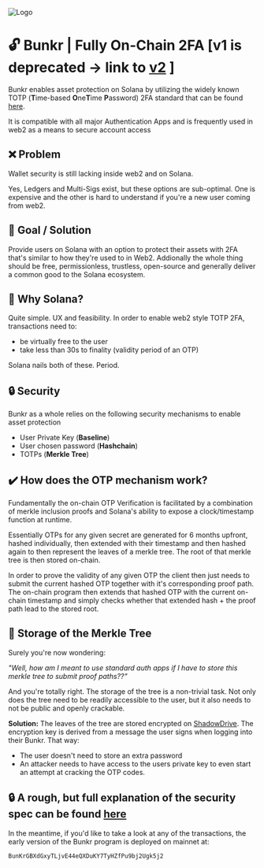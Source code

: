
![Logo](https://pbs.twimg.com/profile_banners/1627863072772694016/1677531055/1500x500)


# 🔓 Bunkr | Fully On-Chain 2FA [v1 is deprecated -> link to [v2](https://github.com/Bunkr-2FA/bunkr-program/tree/webauthn) ]

Bunkr enables asset protection on Solana by utilizing the widely known TOTP (**T**ime-based **O**ne**T**ime **P**assword) 2FA standard that can be found [here](https://en.wikipedia.org/wiki/Time-based_one-time_password). 

It is compatible with all major Authentication Apps and is frequently used in web2 as a means to secure account access

## ❌ Problem
Wallet security is still lacking inside web2 and on Solana. 

Yes, Ledgers and Multi-Sigs exist, but these options are sub-optimal. One is expensive and the other is hard to understand if you're a new user coming from web2.
## 🏁 Goal / Solution
Provide users on Solana with an option to protect their assets with 2FA that's similar to how they're used to in Web2. Addionally the whole thing should be free, permissionless, trustless, open-source and generally deliver a common good to the Solana ecosystem.

## 🤝 Why Solana?
Quite simple. UX and feasibility. In order to enable web2 style TOTP 2FA, transactions need to:

- be virtually free to the user
- take less than 30s to finality (validity period of an OTP)

Solana nails both of these. Period. 

## 🔒 Security 
 Bunkr as a whole relies on the following security mechanisms to enable asset protection

 - User Private Key (**Baseline**)
 - User chosen password (**Hashchain**)
 - TOTPs (**Merkle Tree**)

## ✔️ How does the OTP mechanism work?

Fundamentally the on-chain OTP Verification is facilitated by a combination of merkle inclusion proofs and Solana's ability to expose a clock/timestamp function at runtime.

Essentially OTPs for any given secret are generated for 6 months upfront, hashed individually, then extended with their timestamp and then hashed again to then represent the leaves of a merkle tree. The root of that merkle tree is then stored on-chain.

 In order to prove the validity of any given OTP the client then just needs to submit the current hashed OTP together with it's corresponding proof path. The on-chain program then extends that hashed OTP with the current on-chain timestamp and simply checks whether that extended hash + the proof path lead to the stored root.

## 🌳 Storage of the Merkle Tree
Surely you're now wondering:

 *"Well, how am I meant to use standard auth apps if I have to store this merkle tree to submit proof paths??"*

And you're totally right. The storage of the tree is a non-trivial task. Not only does the tree need to be readily accessible to the user, but it also needs to not be public and openly crackable. 

**Solution:** The leaves of the tree are stored encrypted on [ShadowDrive](https://docs.genesysgo.com/shadow/shadow-drive). The encryption key is derived from a message the user signs when logging into their Bunkr. That way:

- The user doesn't need to store an extra password
- An attacker needs to have access to the users private key to even start an attempt at cracking the OTP codes.

## 🔒 A rough, but full explanation of the security spec can be found [here](https://gist.github.com/iceomatic/fccf555972f21dbede259fd152343a8a)
 
In the meantime, if you'd like to take a look at any of the transactions, the early version of the Bunkr program is deployed on mainnet at: 
```
BunKrGBXdGxyTLjvE44eQXDuKY7TyHZfPu9bj2Ugk5j2
```
